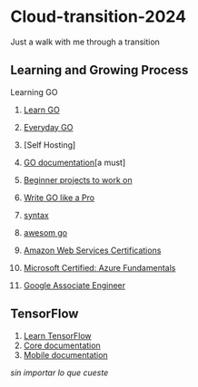 # Cloud-transition-2024
Just a walk with me through a transition
## Learning and Growing Process

Learning GO
1. [Learn GO](https://go.dev/tour/welcome/1)
2. [Everyday GO](https://openfaas.gumroad.com/l/everyday-golang?layout=profile)
3. [Self Hosting]
4. [GO documentation](https://go.dev/doc/tutorial/create-module)[a must]
5. [Beginner projects to work on](https://medium.com/javarevisited/10-projects-you-can-build-to-learn-golang-in-2023-ca48a8de8714)
6. [Write GO like a Pro](https://levelup.gitconnected.com/write-go-like-a-senior-engineer-eee7f03a1883)
7. [syntax](https://www.w3schools.com/go/go_constants.php)
8. [awesom go](https://github.com/avelino/awesome-go)

9. [Amazon Web Services Certifications](https://aws.amazon.com/certification/certified-solutions-architect-associate/)
10. [Microsoft Certified: Azure Fundamentals](https://learn.microsoft.com/en-us/credentials/certifications/azure-fundamentals/)
11. [Google Associate Engineer](https://www.udemy.com/course/google-cloud-certification-associate-cloud-engineer/)


## TensorFlow
1. [Learn TensorFlow](https://www.udacity.com/course/intro-to-tensorflow-for-deep-learning--ud187)
2. [Core documentation](https://www.tensorflow.org/learn)
3. [Mobile documentation](https://www.tensorflow.org/lite)

*sin importar lo que cueste*

